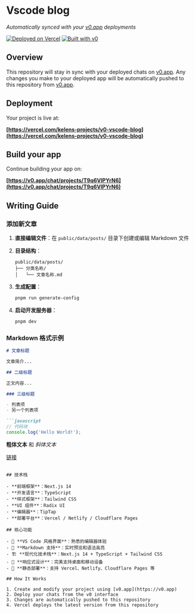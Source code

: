 # Vscode blog

*Automatically synced with your [v0.app](https://v0.app) deployments*

[![Deployed on Vercel](https://img.shields.io/badge/Deployed%20on-Vercel-black?style=for-the-badge&logo=vercel)](https://vercel.com/kelens-projects/v0-vscode-blog)
[![Built with v0](https://img.shields.io/badge/Built%20with-v0.app-black?style=for-the-badge)](https://v0.app/chat/projects/T9q6VlPYrN6)

## Overview

This repository will stay in sync with your deployed chats on [v0.app](https://v0.app).
Any changes you make to your deployed app will be automatically pushed to this repository from [v0.app](https://v0.app).

## Deployment

Your project is live at:

**[https://vercel.com/kelens-projects/v0-vscode-blog](https://vercel.com/kelens-projects/v0-vscode-blog)**

## Build your app

Continue building your app on:

**[https://v0.app/chat/projects/T9q6VlPYrN6](https://v0.app/chat/projects/T9q6VlPYrN6)**

## Writing Guide

### 添加新文章

1. **直接编辑文件**：在 `public/data/posts/` 目录下创建或编辑 Markdown 文件

2. **目录结构**：

   ```text
   public/data/posts/
   ├── 分类名称/
   │   └── 文章名称.md
   ```

3. **生成配置**：
   ```bash
   pnpm run generate-config
   ```

4. **启动开发服务器**：

   ```bash
   pnpm dev
   ```

### Markdown 格式示例

```markdown
# 文章标题

文章简介...

## 二级标题

正文内容...

### 三级标题

- 列表项
- 另一个列表项

```javascript
// 代码块
console.log('Hello World!');
```

**粗体文本** 和 *斜体文本*

[链接](https://example.com)
```

## 技术栈

- **前端框架**：Next.js 14
- **开发语言**：TypeScript
- **样式框架**：Tailwind CSS
- **UI 组件**：Radix UI
- **编辑器**：TipTap
- **部署平台**：Vercel / Netlify / Cloudflare Pages

## 核心功能

- 🎨 **VS Code 风格界面**：熟悉的编辑器体验
- 📝 **Markdown 支持**：实时预览和语法高亮
- 🏗️ **现代化技术栈**：Next.js 14 + TypeScript + Tailwind CSS
- 📱 **响应式设计**：完美支持桌面和移动设备
- 🚀 **静态部署**：支持 Vercel、Netlify、Cloudflare Pages 等

## How It Works

1. Create and modify your project using [v0.app](https://v0.app)
2. Deploy your chats from the v0 interface
3. Changes are automatically pushed to this repository
4. Vercel deploys the latest version from this repository